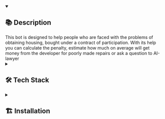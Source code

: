 <details open><summary><h2>📚 Description</h2></summary>
This bot is designed to help people who are faced with the problems of obtaining housing, bought under a contract of participation. With its help you can calculate the penalty, estimate how much on average will get money from the developer for poorly made repairs or ask a question to AI-lawyer

</details>
<details><summary><h2>🛠️ Tech Stack</h2></summary>
<img src="https://img.shields.io/badge/Python-%2314354c.svg?logo=Python&logoColor=white&style=flat" alt="Python" /> <img src="https://img.shields.io/badge/Django-%23092e20.svg?logo=django&logoColor=white&style=flat" alt="Django" /> <img src="https://img.shields.io/badge/Django-REST-ff1709?style=flat&logo=django&logoColor=white&color=ff1709&labelColor=gray" alt="DRF" />  <img src="https://img.shields.io/badge/docker-%230db7ed.svg?style=for-the-badge&logo=docker&logoColor=white&style=flat" alt="Docker" /> <img src="https://img.shields.io/badge/postgres-%23316192.svg?style=for-the-badge&logo=postgresql&logoColor=white&style=flat" alt="PostgresQL" /> <img src="https://img.shields.io/badge/nginx-%23009639.svg?style=for-the-badge&logo=nginx&logoColor=white&style=flat" alt="nginx" />

</details>
<details ><summary><h2>🏗️ Installation</h2></summary>

```
git clone git@github.com:akkrn/help_ddu_bot.git
```

Or download only docker-compose.production.yml

Create your own .env with data like in .env.example

Start to compose app:

```

sudo docker compose -f docker-compose.production.yml up

```
</details>